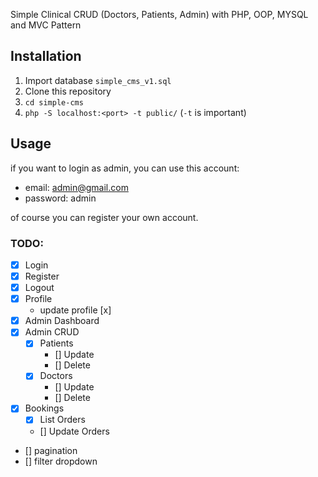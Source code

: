 Simple Clinical CRUD (Doctors, Patients, Admin) with PHP, OOP, MYSQL and MVC Pattern

## Installation

1. Import database `simple_cms_v1.sql`
2. Clone this repository
3. `cd simple-cms`
4. `php -S localhost:<port> -t public/` (`-t` is important)

## Usage

if you want to login as admin, you can use this account:

- email: admin@gmail.com
- password: admin

of course you can register your own account.

### TODO:

- [x] Login
- [x] Register
- [x] Logout
- [x] Profile
  - update profile [x]
- [x] Admin Dashboard
- [x] Admin CRUD
  - [x] Patients
    - [] Update
    - [] Delete
  - [x] Doctors
    - [] Update
    - [] Delete
- [x] Bookings
  - [x] List Orders
  - [] Update Orders
- [] pagination
- [] filter dropdown
